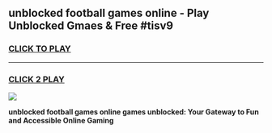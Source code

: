 
## unblocked football games online - Play Unblocked Gmaes & Free #tisv9
<h3>
<a href="https://news.freeplayer.one?title=unblocked_football_games_online&ref=03M">CLICK TO PLAY</a></h3>
<hr>

<h3>
<a href="https://news.freeplayer.one?title=unblocked_football_games_online&ref=03M">CLICK 2 PLAY</a>
  
</h3>

<a href="https://news.freeplayer.one?title=unblocked_football_games_online&ref=03M"><img src="https://clearcache.store/games.png"></a>


**unblocked football games online games unblocked: Your Gateway to Fun and Accessible Online Gaming**

